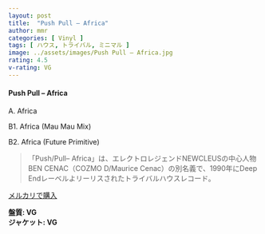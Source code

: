 ```yaml
---
layout: post
title:  "Push Pull – Africa"
author: mmr
categories: [ Vinyl ]
tags: [ ハウス, トライバル, ミニマル ]
image: ../assets/images/Push Pull – Africa.jpg
rating: 4.5
v-rating: VG
---
```


#### Push Pull – Africa

A. Africa

B1. Africa (Mau Mau Mix)

B2. Africa (Future Primitive)

> 「Push/Pull– Africa」は、エレクトロレジェンドNEWCLEUSの中心人物BEN CENAC（COZMO D/Maurice Cenac）の別名義で、1990年にDeep Endレーベルよリーリスされたトライバルハウスレコード。

[メルカリで購入](https://jp.mercari.com/item/m43922737030)

<div class="mt-4 mb-4 d-flex align-items-center">
<strong class="mr-1">盤質: VG</strong>
</div>
<div class="mt-4 mb-4 d-flex align-items-center">
<strong class="mr-1">ジャケット: VG</strong>
</div>
